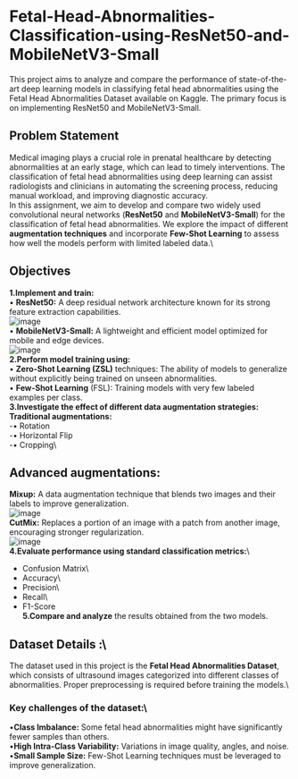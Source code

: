 # Fetal-Head-Abnormalities-Classification-using-ResNet50-and-MobileNetV3-Small
This project aims to analyze and compare the performance of state-of-the-art deep learning models in classifying fetal head abnormalities using the Fetal Head Abnormalities Dataset available on Kaggle. The primary focus is on implementing ResNet50 and MobileNetV3-Small.

## Problem Statement
Medical imaging plays a crucial role in prenatal healthcare by detecting abnormalities at an early stage, which can lead to timely interventions. The classification of fetal head abnormalities using deep learning can assist radiologists and clinicians in automating the screening process, reducing manual workload, and improving diagnostic accuracy.\
In this assignment, we aim to develop and compare two widely used convolutional neural networks (**ResNet50** and **MobileNetV3-Small**) for the classification of fetal head abnormalities. We explore the impact of different **augmentation techniques** and incorporate **Few-Shot Learning** to assess how well the models perform with limited labeled data.\
## Objectives
**1.Implement and train:**\
• **ResNet50:** A deep residual network architecture known for its strong feature extraction capabilities.\
![image](https://github.com/user-attachments/assets/cda0c2f5-f4ae-468e-b082-fc3bf747e833)\
• **MobileNetV3-Small:** A lightweight and efficient model optimized for mobile and edge devices.\
![image](https://github.com/user-attachments/assets/32a701b9-3972-4e38-9b3a-feccc62d0826)\
**2.Perform model training using:**\
• **Zero-Shot Learning (ZSL)** techniques: The ability of models to generalize without explicitly being trained on unseen abnormalities.\
• **Few-Shot Learning** (FSL): Training models with very few labeled examples per class.\
**3.Investigate the effect of different **data augmentation strategies**:**\
**Traditional augmentations:**\
 -• Rotation\
 -• Horizontal Flip\
 -• Cropping\
## Advanced augmentations:
**Mixup:** A data augmentation technique that blends two images and their labels to improve generalization.\
![image](https://github.com/user-attachments/assets/d4b446d3-403b-49be-85e4-8195929f9a15)\
**CutMix:** Replaces a portion of an image with a patch from another image, encouraging stronger regularization.\
![image](https://github.com/user-attachments/assets/941975b8-e0e2-4e4c-9e58-1907cd83788c)\
**4.Evaluate performance using standard classification metrics:**\
  - Confusion Matrix\
  - Accuracy\
  - Precision\
  - Recall\
  - F1-Score\
**5.Compare and analyze** the results obtained from the two models.

## Dataset Details :\
The dataset used in this project is the **Fetal Head Abnormalities Dataset**, which consists of ultrasound images categorized into different classes of abnormalities. Proper preprocessing is required before training the models.\
### Key challenges of the dataset:\
•**Class Imbalance:** Some fetal head abnormalities might have significantly fewer samples than others.\
•**High Intra-Class Variability:** Variations in image quality, angles, and noise.\
•**Small Sample Size:** Few-Shot Learning techniques must be leveraged to improve generalization.
